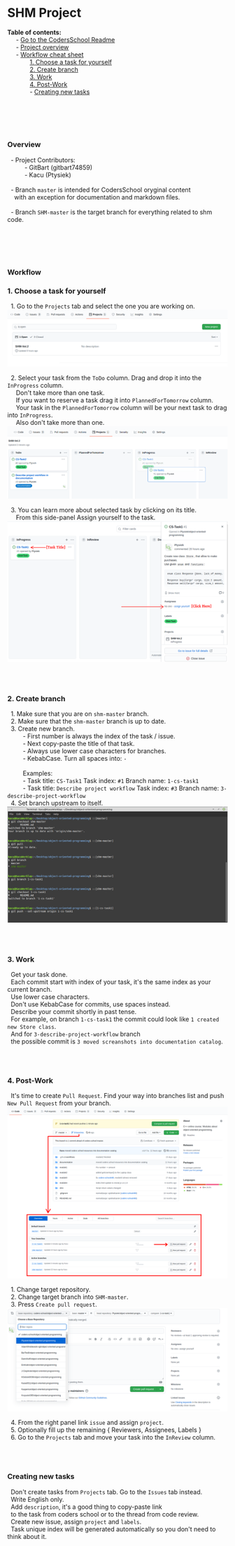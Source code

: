 # SHM Project

**Table of contents:**  
&nbsp;&nbsp;&nbsp;&nbsp; - [Go to the CodersSchool Readme](/documentation/CodersSchool/README.md) \
&nbsp;&nbsp;&nbsp;&nbsp; - [Project overview](#overview) \
&nbsp;&nbsp;&nbsp;&nbsp; - [Workflow cheat sheet](#workflow) \
&nbsp;&nbsp;&nbsp;&nbsp;&nbsp;&nbsp;&nbsp;&nbsp;&nbsp;&nbsp;&nbsp;&nbsp; [1. Choose a task for yourself](#1-choose-a-task-for-yourself) \
&nbsp;&nbsp;&nbsp;&nbsp;&nbsp;&nbsp;&nbsp;&nbsp;&nbsp;&nbsp;&nbsp;&nbsp; [2. Create branch](#2-create-branch) \
&nbsp;&nbsp;&nbsp;&nbsp;&nbsp;&nbsp;&nbsp;&nbsp;&nbsp;&nbsp;&nbsp;&nbsp; [3. Work](#3-work) \
&nbsp;&nbsp;&nbsp;&nbsp;&nbsp;&nbsp;&nbsp;&nbsp;&nbsp;&nbsp;&nbsp;&nbsp; [4. Post-Work](#4-post-work) \
&nbsp;&nbsp;&nbsp;&nbsp;&nbsp;&nbsp;&nbsp;&nbsp;&nbsp;&nbsp;&nbsp;&nbsp; - [Creating new tasks](#creating-new-tasks)



<br/><br/>
-------------
### Overview

&nbsp; - Project Contributors: \
&nbsp;&nbsp;&nbsp;&nbsp;&nbsp;&nbsp;&nbsp;&nbsp;&nbsp; - GitBart (gitbart74859) \
&nbsp;&nbsp;&nbsp;&nbsp;&nbsp;&nbsp;&nbsp;&nbsp;&nbsp; - Kacu (Ptysiek) \
&nbsp; \
&nbsp; - Branch `master` is intended for CodersSchool oryginal content \
&nbsp;&nbsp;&nbsp; with an exception for documentation and markdown files. \
&nbsp; \
&nbsp; - Branch `SHM-master` is the target branch for everything related to shm code.



<br/><br/>
-------------
### Workflow
### 1. Choose a task for yourself

&nbsp; 1. Go to the `Projects` tab and select the one you are working on. 
![](/documentation/Workflow/projectTab.png)

&nbsp; 2. Select your task from the `ToDo` column. Drag and drop it into the `InProgress` column. \
&nbsp;&nbsp;&nbsp;&nbsp; Don't take more than one task. \
&nbsp;&nbsp;&nbsp;&nbsp; If you want to reserve a task drag it into `PlannedForTomorrow` column. \
&nbsp;&nbsp;&nbsp;&nbsp; Your task in the `PlannedForTomorrow` column will be your next task to drag into `InProgress`. \
&nbsp;&nbsp;&nbsp;&nbsp; Also don't take more than one.
![](/documentation/Workflow/dragNdropTask.png)

&nbsp; 3. You can learn more about selected task by clicking on its title. \
&nbsp;&nbsp;&nbsp;&nbsp; From this side-panel Assign yourself to the task. 
![](/documentation/Workflow/assign.png)



<br/><br/>
### 2. Create branch

&nbsp; 1. Make sure that you are on `shm-master` branch. \
&nbsp; 2. Make sure that the `shm-master` branch is up to date. \
&nbsp; 3. Create new branch. \
&nbsp;&nbsp;&nbsp;&nbsp;&nbsp;&nbsp;&nbsp;&nbsp; - First number is always the index of the task / issue. \
&nbsp;&nbsp;&nbsp;&nbsp;&nbsp;&nbsp;&nbsp;&nbsp; - Next copy-paste the title of that task. \
&nbsp;&nbsp;&nbsp;&nbsp;&nbsp;&nbsp;&nbsp;&nbsp; - Always use lower case characters for branches. \
&nbsp;&nbsp;&nbsp;&nbsp;&nbsp;&nbsp;&nbsp;&nbsp; - KebabCase. Turn all spaces into: `-` \
&nbsp;&nbsp;&nbsp;&nbsp; \
&nbsp;&nbsp;&nbsp;&nbsp;&nbsp;&nbsp;&nbsp;&nbsp; Examples: \
&nbsp;&nbsp;&nbsp;&nbsp;&nbsp;&nbsp;&nbsp;&nbsp; - Task title: `CS-Task1` Task index: `#1` Branch name: `1-cs-task1` \
&nbsp;&nbsp;&nbsp;&nbsp;&nbsp;&nbsp;&nbsp;&nbsp; - Task title: `Describe project workflow` Task index: `#3` Branch name: `3-describe-project-workflow` \
&nbsp; 4. Set branch upstream to itself.
![](/documentation/Workflow/createBranch.png)



<br/><br/>
### 3. Work

&nbsp; Get your task done. \
&nbsp; Each commit start with index of your task, it's the same index as your current branch. \
&nbsp; Use lower case characters. \
&nbsp; Don't use KebabCase for commits, use spaces instead. \
&nbsp; Describe your commit shortly in past tense. \
&nbsp; For example, on branch `1-cs-task1` the commit could look like `1 created new Store class`. \
&nbsp; And for `3-describe-project-workflow` branch \
&nbsp; the possible commit is `3 moved screanshots into documentation catalog`. 



<br/><br/>
### 4. Post-Work

&nbsp; It's time to create `Pull Request`. Find your way into branches list and push `New Pull Request` from your branch.
![](/documentation/Workflow/intoBranchesList.png)

&nbsp; 1. Change target repository. \
&nbsp; 2. Change target branch into `SHM-master`.  \
&nbsp; 3. Press `Create pull request`.
![](/documentation/Workflow/createPullReq.png)

&nbsp; 4. From the right panel link `issue` and assign `project`. \
&nbsp; 5. Optionally fill up the remaining { Reviewers, Assignees, Labels } \
&nbsp; 6. Go to the `Projects` tab and move your task into the `InReview` column.



<br/><br/>
### Creating new tasks 

&nbsp; Don't create tasks from `Projects` tab. Go to the `Issues` tab instead. \
&nbsp; Write English only. \
&nbsp; Add `description`, it's a good thing to copy-paste link \
&nbsp; to the task from coders school or to the thread from code review. \
&nbsp; Create new issue, assign `project` and `labels`. \
&nbsp; Task unique index will be generated automatically so you don't need to think about it.



<br/><br/>
